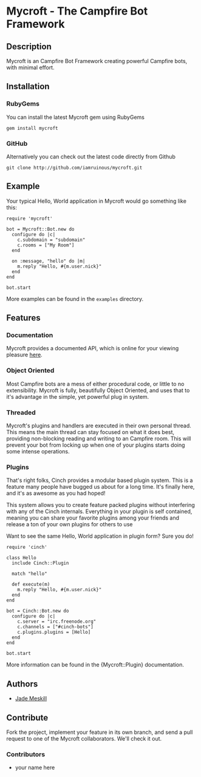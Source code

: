 Mycroft - The Campfire Bot Framework
=====================================

Description
-----------

Mycroft is an Campfire Bot Framework creating powerful Campfire bots, with minimal effort.


Installation
------------

### RubyGems

You can install the latest Mycroft gem using RubyGems

    gem install mycroft

### GitHub

Alternatively you can check out the latest code directly from Github

    git clone http://github.com/iamruinous/mycroft.git

Example
-------

Your typical Hello, World application in Mycroft would go something like this:

    require 'mycroft'

    bot = Mycroft::Bot.new do
      configure do |c|
        c.subdomain = "subdomain"
        c.rooms = ["My Room"]
      end

      on :message, "hello" do |m|
        m.reply "Hello, #{m.user.nick}"
      end
    end

    bot.start

More examples can be found in the `examples` directory.

Features
--------

### Documentation

Mycroft provides a documented API, which is online for your viewing pleasure
[here](http://rubydoc.info/gems/mycroft/frames).

### Object Oriented

Most Campfire bots are a mess of either procedural code, or little to no
extensibility. Mycroft is fully, beautifully Object Oriented, and uses that to
it's advantage in the simple, yet powerful plug in system.

### Threaded

Mycroft's plugins and handlers are executed in their own personal thread.
This means the main thread can stay focused on what it does best, providing
non-blocking reading and writing to an Campfire room. This will prevent your bot
from locking up when one of your plugins starts doing some intense operations.

### Plugins

That's right folks, Cinch provides a modular based plugin system. This is a
feature many people have bugged us about for a long time. It's finally here,
and it's as awesome as you had hoped!

This system allows you to create feature packed plugins without interfering with
any of the Cinch internals. Everything in your plugin is self contained, meaning
you can share your favorite plugins among your friends and release a ton of
your own plugins for others to use

Want to see the same Hello, World application in plugin form? Sure you do!

    require 'cinch'

    class Hello
      include Cinch::Plugin

      match "hello"

      def execute(m)
        m.reply "Hello, #{m.user.nick}"
      end
    end

    bot = Cinch::Bot.new do
      configure do |c|
        c.server = "irc.freenode.org"
        c.channels = ["#cinch-bots"]
        c.plugins.plugins = [Hello]
      end
    end

    bot.start

More information can be found in the {Mycroft::Plugin} documentation.

Authors
-------

* [Jade Meskill](http://jademeskill.com)

Contribute
----------

Fork the project, implement your feature in its own branch, and send
a pull request to one of the Mycroft collaborators. We'll check it
out.

### Contributors
- your name here
